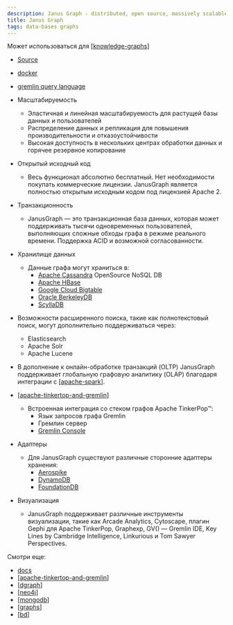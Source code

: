 ```yaml
---
description: Janus Graph - distributed, open source, massively scalable graph database
title: Janus Graph
tags: data-bases graphs
---
```

Может использоваться для [[knowledge-graphs]]

- [Source](https://janusgraph.org/)
- [docker](https://github.com/JanusGraph/janusgraph)
- [gremlin query language](https://docs.janusgraph.org/getting-started/gremlin/)

- Масштабируемость
  - Эластичная и линейная масштабируемость для растущей базы данных и пользователей
  - Распределение данных и репликация для повышения производительности и отказоустойчивости
  - Высокая доступность в нескольких центрах обработки данных и горячее резервное копирование
- Открытый исходный код
  - Весь функционал абсолютно бесплатный. Нет необходимости покупать коммерческие лицензии. JanusGraph является полностью открытым исходным кодом под лицензией Apache 2.
- Транзакционность
  - JanusGraph — это транзакционная база данных, которая может поддерживать тысячи одновременных пользователей, выполняющих сложные обходы графа в режиме реального времени. Поддержка ACID и возможной согласованности.
- Хранилище данных
  - Данные графа могут храниться в:
    - [Apache Cassandra](https://cassandra.apache.org/_/index.html) OpenSource NoSQL DB
    - [Apache HBase](https://hbase.apache.org/)
    - [Google Cloud Bigtable](https://cloud.google.com/bigtable)
    - [Oracle BerkeleyDB](https://www.oracle.com/database/technologies/related/berkeleydb.html)
    - [ScyllaDB](https://www.scylladb.com/)
- Возможности расширенного поиска, такие как полнотекстовый поиск, могут дополнительно поддерживаться через:
  - Elasticsearch
  - Apache Solr
  - Apache Lucene
- В дополнение к онлайн-обработке транзакций (OLTP) JanusGraph поддерживает глобальную графовую аналитику (OLAP) благодаря интеграции с [[apache-spark]].
- [[apache-tinkertop-and-gremlin]]
  - Встроенная интеграция со стеком графов Apache TinkerPop™:
    - Язык запросов графа Gremlin
    - Гремлин сервер
    - [Gremlin Console](https://tinkerpop.apache.org/docs/current/reference/#gremlin-console)
- Адаптеры
  - Для JanusGraph существуют различные сторонние адаптеры хранения:
    - [Aerospike](https://github.com/PlaytikaOSS/aerospike-janusgraph-storage-backend)
    - [DynamoDB](https://github.com/amazon-archives/dynamodb-janusgraph-storage-backend)
    - [FoundationDB](https://github.com/JanusGraph/janusgraph-foundationdb)
- Визуализация
  - JanusGraph поддерживает различные инструменты визуализации, такие как Arcade Analytics, Cytoscape, плагин Gephi для Apache TinkerPop, Graphexp, GV() — Gremlin IDE, Key Lines by Cambridge Intelligence, Linkurious и Tom Sawyer Perspectives.

Смотри еще:

- [docs](https://docs.janusgraph.org/)
- [[apache-tinkertop-and-gremlin]]
- [[dgraph]]
- [[neo4j]]
- [[mongodb]]
- [[graphs]]
- [[bd]]

[//begin]: # "Autogenerated link references for markdown compatibility"
[knowledge-graphs]: ..%2Flists%2Fknowledge-graphs "Knowledge graphs"
[apache-spark]: apache-spark "Unified engine for large-scale data analytics"
[apache-tinkertop-and-gremlin]: apache-tinkertop-and-gremlin "Apache TinkerPop and Gremlin"
[dgraph]: dgraph "Dgraph"
[neo4j]: neo4j "Neo4j graph data base"
[mongodb]: mongodb "MongoDB"
[graphs]: ..%2Flists%2Fgraphs "Machine learning with graphs"
[bd]: ..%2Flists%2Fbd "Data Bases"
[//end]: # "Autogenerated link references"